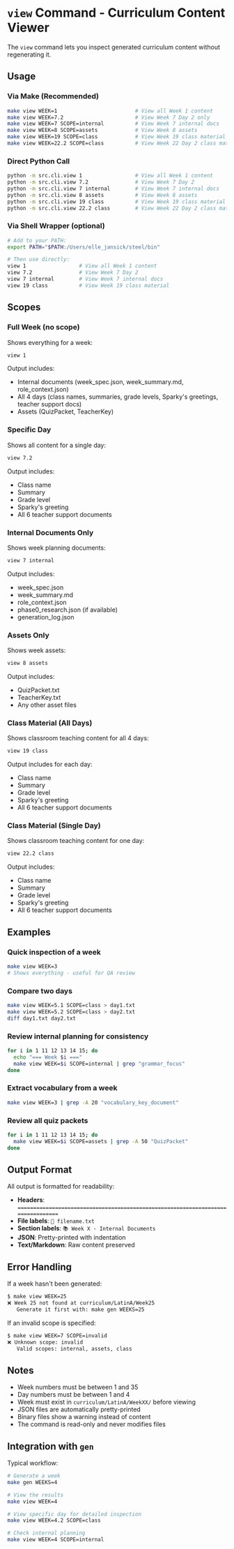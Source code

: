 # `view` Command - Curriculum Content Viewer

The `view` command lets you inspect generated curriculum content without regenerating it.

## Usage

### Via Make (Recommended)
```bash
make view WEEK=1                         # View all Week 1 content
make view WEEK=7.2                       # View Week 7 Day 2 only
make view WEEK=7 SCOPE=internal          # View Week 7 internal docs
make view WEEK=8 SCOPE=assets            # View Week 8 assets
make view WEEK=19 SCOPE=class            # View Week 19 class material (all days)
make view WEEK=22.2 SCOPE=class          # View Week 22 Day 2 class material
```

### Direct Python Call
```bash
python -m src.cli.view 1                 # View all Week 1 content
python -m src.cli.view 7.2               # View Week 7 Day 2
python -m src.cli.view 7 internal        # View Week 7 internal docs
python -m src.cli.view 8 assets          # View Week 8 assets
python -m src.cli.view 19 class          # View Week 19 class material
python -m src.cli.view 22.2 class        # View Week 22 Day 2 class material
```

### Via Shell Wrapper (optional)
```bash
# Add to your PATH:
export PATH="$PATH:/Users/elle_jansick/steel/bin"

# Then use directly:
view 1                 # View all Week 1 content
view 7.2               # View Week 7 Day 2
view 7 internal        # View Week 7 internal docs
view 19 class          # View Week 19 class material
```

## Scopes

### Full Week (no scope)
Shows everything for a week:
```bash
view 1
```
Output includes:
- Internal documents (week_spec.json, week_summary.md, role_context.json)
- All 4 days (class names, summaries, grade levels, Sparky's greetings, teacher support docs)
- Assets (QuizPacket, TeacherKey)

### Specific Day
Shows all content for a single day:
```bash
view 7.2
```
Output includes:
- Class name
- Summary
- Grade level
- Sparky's greeting
- All 6 teacher support documents

### Internal Documents Only
Shows week planning documents:
```bash
view 7 internal
```
Output includes:
- week_spec.json
- week_summary.md
- role_context.json
- phase0_research.json (if available)
- generation_log.json

### Assets Only
Shows week assets:
```bash
view 8 assets
```
Output includes:
- QuizPacket.txt
- TeacherKey.txt
- Any other asset files

### Class Material (All Days)
Shows classroom teaching content for all 4 days:
```bash
view 19 class
```
Output includes for each day:
- Class name
- Summary
- Grade level
- Sparky's greeting
- All 6 teacher support documents

### Class Material (Single Day)
Shows classroom teaching content for one day:
```bash
view 22.2 class
```
Output includes:
- Class name
- Summary
- Grade level
- Sparky's greeting
- All 6 teacher support documents

## Examples

### Quick inspection of a week
```bash
make view WEEK=3
# Shows everything - useful for QA review
```

### Compare two days
```bash
make view WEEK=5.1 SCOPE=class > day1.txt
make view WEEK=5.2 SCOPE=class > day2.txt
diff day1.txt day2.txt
```

### Review internal planning for consistency
```bash
for i in 1 11 12 13 14 15; do
  echo "=== Week $i ==="
  make view WEEK=$i SCOPE=internal | grep "grammar_focus"
done
```

### Extract vocabulary from a week
```bash
make view WEEK=3 | grep -A 20 "vocabulary_key_document"
```

### Review all quiz packets
```bash
for i in 1 11 12 13 14 15; do
  make view WEEK=$i SCOPE=assets | grep -A 50 "QuizPacket"
done
```

## Output Format

All output is formatted for readability:
- **Headers**: `================================================================================`
- **File labels**: `📄 filename.txt`
- **Section labels**: `📚 Week X - Internal Documents`
- **JSON**: Pretty-printed with indentation
- **Text/Markdown**: Raw content preserved

## Error Handling

If a week hasn't been generated:
```bash
$ make view WEEK=25
❌ Week 25 not found at curriculum/LatinA/Week25
   Generate it first with: make gen WEEKS=25
```

If an invalid scope is specified:
```bash
$ make view WEEK=7 SCOPE=invalid
❌ Unknown scope: invalid
   Valid scopes: internal, assets, class
```

## Notes

- Week numbers must be between 1 and 35
- Day numbers must be between 1 and 4
- Week must exist in `curriculum/LatinA/WeekXX/` before viewing
- JSON files are automatically pretty-printed
- Binary files show a warning instead of content
- The command is read-only and never modifies files

## Integration with `gen`

Typical workflow:
```bash
# Generate a week
make gen WEEKS=4

# View the results
make view WEEK=4

# View specific day for detailed inspection
make view WEEK=4.2 SCOPE=class

# Check internal planning
make view WEEK=4 SCOPE=internal
```
